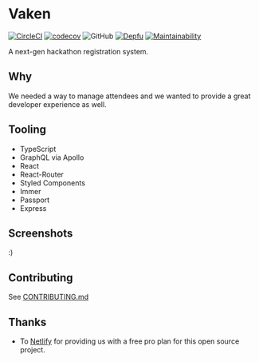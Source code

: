 # Vaken

[![CircleCI](https://img.shields.io/circleci/build/github/VandyHacks/vaken.svg)](https://circleci.com/gh/VandyHacks/vaken)
[![codecov](https://codecov.io/gh/VandyHacks/vaken/branch/dev/graph/badge.svg)](https://codecov.io/gh/VandyHacks/vaken)
![GitHub](https://img.shields.io/github/license/vandyhacks/vaken.svg)
[![Depfu](https://badges.depfu.com/badges/cef18db6a35fb2d23a3a917ea9b6d852/overview.svg)](https://depfu.com/github/VandyHacks/vaken?project_id=7955)
[![Maintainability](https://api.codeclimate.com/v1/badges/945dac4210d3058caa78/maintainability)](https://codeclimate.com/github/VandyHacks/vaken/maintainability)

A next-gen hackathon registration system.

## Why

We needed a way to manage attendees and we wanted to provide a great developer experience as well.

## Tooling

- TypeScript
- GraphQL via Apollo
- React
- React-Router
- Styled Components
- Immer
- Passport
- Express

## Screenshots

:)

## Contributing

See [CONTRIBUTING.md](./CONTRIBUTING.md)

## Thanks

- To [Netlify](https://netlify.com) for providing us with a free pro plan for this open source project.
